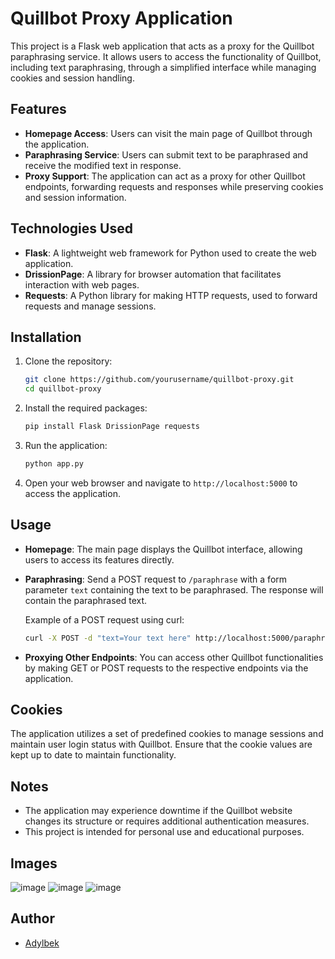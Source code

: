 
# Quillbot Proxy Application

This project is a Flask web application that acts as a proxy for the Quillbot paraphrasing service. It allows users to access the functionality of Quillbot, including text paraphrasing, through a simplified interface while managing cookies and session handling.

## Features

- **Homepage Access**: Users can visit the main page of Quillbot through the application.
- **Paraphrasing Service**: Users can submit text to be paraphrased and receive the modified text in response.
- **Proxy Support**: The application can act as a proxy for other Quillbot endpoints, forwarding requests and responses while preserving cookies and session information.

## Technologies Used

- **Flask**: A lightweight web framework for Python used to create the web application.
- **DrissionPage**: A library for browser automation that facilitates interaction with web pages.
- **Requests**: A Python library for making HTTP requests, used to forward requests and manage sessions.

## Installation

1. Clone the repository:
   ```bash
   git clone https://github.com/yourusername/quillbot-proxy.git
   cd quillbot-proxy
   ```

2. Install the required packages:
   ```bash
   pip install Flask DrissionPage requests
   ```

3. Run the application:
   ```bash
   python app.py
   ```

4. Open your web browser and navigate to `http://localhost:5000` to access the application.

## Usage

- **Homepage**: The main page displays the Quillbot interface, allowing users to access its features directly.
- **Paraphrasing**: Send a POST request to `/paraphrase` with a form parameter `text` containing the text to be paraphrased. The response will contain the paraphrased text.
  
  Example of a POST request using curl:
  ```bash
  curl -X POST -d "text=Your text here" http://localhost:5000/paraphrase
  ```

- **Proxying Other Endpoints**: You can access other Quillbot functionalities by making GET or POST requests to the respective endpoints via the application.

## Cookies

The application utilizes a set of predefined cookies to manage sessions and maintain user login status with Quillbot. Ensure that the cookie values are kept up to date to maintain functionality.

## Notes

- The application may experience downtime if the Quillbot website changes its structure or requires additional authentication measures.
- This project is intended for personal use and educational purposes.

## Images
![image](https://github.com/user-attachments/assets/6b71e70c-1df7-47cc-8722-71fb6251c3cb)
![image](https://github.com/user-attachments/assets/d44194dc-e601-441d-9e21-1040bed8e37b)
![image](https://github.com/user-attachments/assets/d0bbf8ca-96a6-451d-ab3a-96d2761d2f03)



## Author

- [Adylbek](https://github.com/yourusername)
